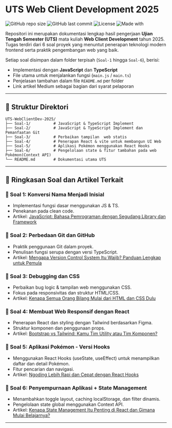 # UTS Web Client Development 2025

![GitHub repo size](https://img.shields.io/github/repo-size/rangga-pras/UTS_WebClientDev)
![GitHub last commit](https://img.shields.io/github/last-commit/rangga-pras/UTS_WebClientDev)
![License](https://img.shields.io/badge/license-MIT-blue.svg)
![Made with](https://img.shields.io/badge/Made%20with-React%2C%20TypeScript%2C%20Vite%2C%20Tailwind-blue?logo=react)

Repositori ini merupakan dokumentasi lengkap hasil pengerjaan **Ujian Tengah Semester (UTS)** mata kuliah **Web Client Development** tahun 2025. Tugas terdiri dari 6 soal proyek yang menuntut penerapan teknologi modern frontend serta praktik pengembangan web yang baik.

Setiap soal disimpan dalam folder terpisah (`Soal-1` hingga `Soal-6`), berisi:
- Implementasi dengan **JavaScript** dan **TypeScript**
- File utama untuk menjalankan fungsi (`main.js` / `main.ts`)
- Penjelasan tambahan dalam file `README.md` per folder
- Link artikel Medium sebagai bagian dari syarat pelaporan

---

## 📁 Struktur Direktori

```
UTS-WebClientDev-2025/
├── Soal-1/          # JavaScript & TypeScript Implement
├── Soal-2/          # JavaScript & TypeScript Implement dan Pemanfaatan Git
├── Soal-3/          # Perbaikan tampilan  web statis
├── Soal-4/          # Penerapan React & vite untuk membangun UI Web
├── Soal-5/          # Aplikasi Pokémon menggunakan React Hooks
├── Soal-6/          # Pengelolaan state & fitur tambahan pada web Pokémon(Context API)
└── README.md        # Dokumentasi utama UTS
```

---

## 📌 Ringkasan Soal dan Artikel Terkait

### 🔹 Soal 1: Konversi Nama Menjadi Inisial
- Implementasi fungsi dasar menggunakan JS & TS.
- Penekanan pada clean code.
- Artikel: [JavaScript: Bahasa Pemrograman dengan Segudang Library dan Framework](https://medium.com/@muhrangga.prasetya/javascript-bahasa-pemrograman-dengan-segudang-library-dan-framework-72b858fdfaf7)

### 🔹 Soal 2: Perbedaan Git dan GitHub
- Praktik penggunaan Git dalam proyek.
- Penulisan fungsi serupa dengan versi TypeScript.
- Artikel: [Mengapa Version Control System Itu Wajib? Panduan Lengkap untuk Pemula](https://medium.com/@muhrangga.prasetya/mengapa-version-control-system-itu-wajib-panduan-lengkap-untuk-pemula-c2a421c16ee2)

### 🔹 Soal 3: Debugging dan CSS
- Perbaikan bug logic & tampilan web menggunakan CSS.
- Fokus pada responsivitas dan struktur HTML/CSS.
- Artikel: [Kenapa Semua Orang Bilang Mulai dari HTML dan CSS Dulu](https://medium.com/@muhrangga.prasetya/kenapa-semua-orang-bilang-mulai-dari-html-dan-css-dulu-bcb2acd5aa90)

### 🔹 Soal 4: Membuat Web Responsif dengan React
- Penerapan React dan styling dengan Tailwind berdasarkan Figma.
- Struktur komponen dan penggunaan props.
- Artikel: [Bootstrap vs Tailwind: Kamu Tim Utility atau Tim Komponen?](https://medium.com/@muhrangga.prasetya/bootstrap-vs-tailwind-kamu-tim-utility-atau-tim-komponen-3efaa3a202ee)

### 🔹 Soal 5: Aplikasi Pokémon - Versi Hooks
- Menggunakan React Hooks (useState, useEffect) untuk menampilkan daftar dan detail Pokémon.
- Fitur pencarian dan navigasi.
- Artikel: [Ngoding Lebih Rapi dan Cepat dengan React Hooks](https://medium.com/@muhrangga.prasetya/ngoding-lebih-rapi-dan-cepat-dengan-react-hooks-5fbd2ac9dc04)

### 🔹 Soal 6: Penyempurnaan Aplikasi + State Management
- Menambahkan toggle layout, caching localStorage, dan filter dinamis.
- Pengelolaan state global menggunakan Context API.
- Artikel: [Kenapa State Management Itu Penting di React dan Gimana Mulai Belajarnya?](https://medium.com/@muhrangga.prasetya/kenapa-state-management-itu-penting-di-react-dan-gimana-mulai-belajarnya-c39ff6ffe676)

---
